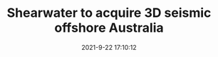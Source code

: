 ---
"title": "Shearwater to acquire 3D seismic offshore Australia"
"date": "2021-9-22 17:10:12"
"feed_name": "OFFSHOREMAG"
"feed_website": "https://www.offshore-mag.com/"
"feed_rss": "https://www.offshore-mag.com/__rss/website-scheduled-content.xml?input=%7B%22sectionAlias%22%3A%22home%22%7D"
"link": "https://www.offshore-mag.com/geosciences/article/14210837/shearwater-to-acquire-3d-seismic-for-beach-energy-offshore-australia"
"file": "_posts/2021-1-1-feaa5df67071be8de3c4bb8bae4999aae76661de.md"
"accident": "0"
"drilling": "0"
"dead": "0"
"injured": "0"
"where": "unknown site"
---